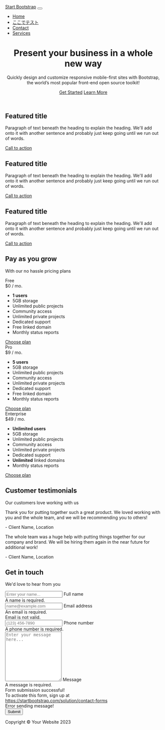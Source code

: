 <!DOCTYPE html>
<html lang="ja">
    <head>
        <meta charset="utf-8" />
        <meta name="viewport" content="width=device-width, initial-scale=1, shrink-to-fit=no" />
        <meta name="description" content="" />
        <meta name="author" content="" />
        <title>Business Frontpage - Start Bootstrap Template</title>
        <!-- Favicon-->
        <link rel="icon" type="image/x-icon" href="assets/favicon.ico" />
        <!-- Bootstrap icons-->
        <link href="https://cdn.jsdelivr.net/npm/bootstrap-icons@1.4.1/font/bootstrap-icons.css" rel="stylesheet" />
        <!-- Core theme CSS (includes Bootstrap)-->
        <link href="css/styles.css" rel="stylesheet" />
    </head>
    <body>
        <!-- Responsive navbar-->
        <nav class="navbar navbar-expand-lg navbar-dark bg-dark">
            <div class="container px-5">
                <a class="navbar-brand" href="#!">Start Bootstrap</a>
                <button class="navbar-toggler" type="button" data-bs-toggle="collapse" data-bs-target="#navbarSupportedContent" aria-controls="navbarSupportedContent" aria-expanded="false" aria-label="Toggle navigation"><span class="navbar-toggler-icon"></span></button>
                <div class="collapse navbar-collapse" id="navbarSupportedContent">
                    <ul class="navbar-nav ms-auto mb-2 mb-lg-0">
                        <li class="nav-item"><a class="nav-link active" aria-current="page" href="#!">Home</a></li>
                        <li class="nav-item"><a class="nav-link" href="about/index.md">ここでテスト</a></li>
                        <li class="nav-item"><a class="nav-link" href="#!">Contact</a></li>
                        <li class="nav-item"><a class="nav-link" href="#!">Services</a></li>
                    </ul>
                </div>
            </div>
        </nav>
        <!-- Header-->
        <header class="bg-dark py-5">
            <div class="container px-5">
                <div class="row gx-5 justify-content-center">
                    <div class="col-lg-6">
                        <div class="text-center my-5">
                            <h1 class="display-5 fw-bolder text-white mb-2">Present your business in a whole new way</h1>
                            <p class="lead text-white-50 mb-4">Quickly design and customize responsive mobile-first sites with Bootstrap, the world’s most popular front-end open source toolkit!</p>
                            <div class="d-grid gap-3 d-sm-flex justify-content-sm-center">
                                <a class="btn btn-primary btn-lg px-4 me-sm-3" href="#features">Get Started</a>
                                <a class="btn btn-outline-light btn-lg px-4" href="#!">Learn More</a>
                            </div>
                        </div>
                    </div>
                </div>
            </div>
        </header>
        <!-- Features section-->
        <section class="py-5 border-bottom" id="features">
            <div class="container px-5 my-5">
                <div class="row gx-5">
                    <div class="col-lg-4 mb-5 mb-lg-0">
                        <div class="feature bg-primary bg-gradient text-white rounded-3 mb-3"><i class="bi bi-collection"></i></div>
                        <h2 class="h4 fw-bolder">Featured title</h2>
                        <p>Paragraph of text beneath the heading to explain the heading. We'll add onto it with another sentence and probably just keep going until we run out of words.</p>
                        <a class="text-decoration-none" href="#!">
                            Call to action
                            <i class="bi bi-arrow-right"></i>
                        </a>
                    </div>
                    <div class="col-lg-4 mb-5 mb-lg-0">
                        <div class="feature bg-primary bg-gradient text-white rounded-3 mb-3"><i class="bi bi-building"></i></div>
                        <h2 class="h4 fw-bolder">Featured title</h2>
                        <p>Paragraph of text beneath the heading to explain the heading. We'll add onto it with another sentence and probably just keep going until we run out of words.</p>
                        <a class="text-decoration-none" href="#!">
                            Call to action
                            <i class="bi bi-arrow-right"></i>
                        </a>
                    </div>
                    <div class="col-lg-4">
                        <div class="feature bg-primary bg-gradient text-white rounded-3 mb-3"><i class="bi bi-toggles2"></i></div>
                        <h2 class="h4 fw-bolder">Featured title</h2>
                        <p>Paragraph of text beneath the heading to explain the heading. We'll add onto it with another sentence and probably just keep going until we run out of words.</p>
                        <a class="text-decoration-none" href="#!">
                            Call to action
                            <i class="bi bi-arrow-right"></i>
                        </a>
                    </div>
                </div>
            </div>
        </section>
        <!-- Pricing section-->
        <section class="bg-light py-5 border-bottom">
            <div class="container px-5 my-5">
                <div class="text-center mb-5">
                    <h2 class="fw-bolder">Pay as you grow</h2>
                    <p class="lead mb-0">With our no hassle pricing plans</p>
                </div>
                <div class="row gx-5 justify-content-center">
                    <!-- Pricing card free-->
                    <div class="col-lg-6 col-xl-4">
                        <div class="card mb-5 mb-xl-0">
                            <div class="card-body p-5">
                                <div class="small text-uppercase fw-bold text-muted">Free</div>
                                <div class="mb-3">
                                    <span class="display-4 fw-bold">$0</span>
                                    <span class="text-muted">/ mo.</span>
                                </div>
                                <ul class="list-unstyled mb-4">
                                    <li class="mb-2">
                                        <i class="bi bi-check text-primary"></i>
                                        <strong>1 users</strong>
                                    </li>
                                    <li class="mb-2">
                                        <i class="bi bi-check text-primary"></i>
                                        5GB storage
                                    </li>
                                    <li class="mb-2">
                                        <i class="bi bi-check text-primary"></i>
                                        Unlimited public projects
                                    </li>
                                    <li class="mb-2">
                                        <i class="bi bi-check text-primary"></i>
                                        Community access
                                    </li>
                                    <li class="mb-2 text-muted">
                                        <i class="bi bi-x"></i>
                                        Unlimited private projects
                                    </li>
                                    <li class="mb-2 text-muted">
                                        <i class="bi bi-x"></i>
                                        Dedicated support
                                    </li>
                                    <li class="mb-2 text-muted">
                                        <i class="bi bi-x"></i>
                                        Free linked domain
                                    </li>
                                    <li class="text-muted">
                                        <i class="bi bi-x"></i>
                                        Monthly status reports
                                    </li>
                                </ul>
                                <div class="d-grid"><a class="btn btn-outline-primary" href="#!">Choose plan</a></div>
                            </div>
                        </div>
                    </div>
                    <!-- Pricing card pro-->
                    <div class="col-lg-6 col-xl-4">
                        <div class="card mb-5 mb-xl-0">
                            <div class="card-body p-5">
                                <div class="small text-uppercase fw-bold">
                                    <i class="bi bi-star-fill text-warning"></i>
                                    Pro
                                </div>
                                <div class="mb-3">
                                    <span class="display-4 fw-bold">$9</span>
                                    <span class="text-muted">/ mo.</span>
                                </div>
                                <ul class="list-unstyled mb-4">
                                    <li class="mb-2">
                                        <i class="bi bi-check text-primary"></i>
                                        <strong>5 users</strong>
                                    </li>
                                    <li class="mb-2">
                                        <i class="bi bi-check text-primary"></i>
                                        5GB storage
                                    </li>
                                    <li class="mb-2">
                                        <i class="bi bi-check text-primary"></i>
                                        Unlimited public projects
                                    </li>
                                    <li class="mb-2">
                                        <i class="bi bi-check text-primary"></i>
                                        Community access
                                    </li>
                                    <li class="mb-2">
                                        <i class="bi bi-check text-primary"></i>
                                        Unlimited private projects
                                    </li>
                                    <li class="mb-2">
                                        <i class="bi bi-check text-primary"></i>
                                        Dedicated support
                                    </li>
                                    <li class="mb-2">
                                        <i class="bi bi-check text-primary"></i>
                                        Free linked domain
                                    </li>
                                    <li class="text-muted">
                                        <i class="bi bi-x"></i>
                                        Monthly status reports
                                    </li>
                                </ul>
                                <div class="d-grid"><a class="btn btn-primary" href="#!">Choose plan</a></div>
                            </div>
                        </div>
                    </div>
                    <!-- Pricing card enterprise-->
                    <div class="col-lg-6 col-xl-4">
                        <div class="card">
                            <div class="card-body p-5">
                                <div class="small text-uppercase fw-bold text-muted">Enterprise</div>
                                <div class="mb-3">
                                    <span class="display-4 fw-bold">$49</span>
                                    <span class="text-muted">/ mo.</span>
                                </div>
                                <ul class="list-unstyled mb-4">
                                    <li class="mb-2">
                                        <i class="bi bi-check text-primary"></i>
                                        <strong>Unlimited users</strong>
                                    </li>
                                    <li class="mb-2">
                                        <i class="bi bi-check text-primary"></i>
                                        5GB storage
                                    </li>
                                    <li class="mb-2">
                                        <i class="bi bi-check text-primary"></i>
                                        Unlimited public projects
                                    </li>
                                    <li class="mb-2">
                                        <i class="bi bi-check text-primary"></i>
                                        Community access
                                    </li>
                                    <li class="mb-2">
                                        <i class="bi bi-check text-primary"></i>
                                        Unlimited private projects
                                    </li>
                                    <li class="mb-2">
                                        <i class="bi bi-check text-primary"></i>
                                        Dedicated support
                                    </li>
                                    <li class="mb-2">
                                        <i class="bi bi-check text-primary"></i>
                                        <strong>Unlimited</strong>
                                        linked domains
                                    </li>
                                    <li class="text-muted">
                                        <i class="bi bi-check text-primary"></i>
                                        Monthly status reports
                                    </li>
                                </ul>
                                <div class="d-grid"><a class="btn btn-outline-primary" href="#!">Choose plan</a></div>
                            </div>
                        </div>
                    </div>
                </div>
            </div>
        </section>
        <!-- Testimonials section-->
        <section class="py-5 border-bottom">
            <div class="container px-5 my-5 px-5">
                <div class="text-center mb-5">
                    <h2 class="fw-bolder">Customer testimonials</h2>
                    <p class="lead mb-0">Our customers love working with us</p>
                </div>
                <div class="row gx-5 justify-content-center">
                    <div class="col-lg-6">
                        <!-- Testimonial 1-->
                        <div class="card mb-4">
                            <div class="card-body p-4">
                                <div class="d-flex">
                                    <div class="flex-shrink-0"><i class="bi bi-chat-right-quote-fill text-primary fs-1"></i></div>
                                    <div class="ms-4">
                                        <p class="mb-1">Thank you for putting together such a great product. We loved working with you and the whole team, and we will be recommending you to others!</p>
                                        <div class="small text-muted">- Client Name, Location</div>
                                    </div>
                                </div>
                            </div>
                        </div>
                        <!-- Testimonial 2-->
                        <div class="card">
                            <div class="card-body p-4">
                                <div class="d-flex">
                                    <div class="flex-shrink-0"><i class="bi bi-chat-right-quote-fill text-primary fs-1"></i></div>
                                    <div class="ms-4">
                                        <p class="mb-1">The whole team was a huge help with putting things together for our company and brand. We will be hiring them again in the near future for additional work!</p>
                                        <div class="small text-muted">- Client Name, Location</div>
                                    </div>
                                </div>
                            </div>
                        </div>
                    </div>
                </div>
            </div>
        </section>
        <!-- Contact section-->
        <section class="bg-light py-5">
            <div class="container px-5 my-5 px-5">
                <div class="text-center mb-5">
                    <div class="feature bg-primary bg-gradient text-white rounded-3 mb-3"><i class="bi bi-envelope"></i></div>
                    <h2 class="fw-bolder">Get in touch</h2>
                    <p class="lead mb-0">We'd love to hear from you</p>
                </div>
                <div class="row gx-5 justify-content-center">
                    <div class="col-lg-6">
                        <!-- * * * * * * * * * * * * * * *-->
                        <!-- * * SB Forms Contact Form * *-->
                        <!-- * * * * * * * * * * * * * * *-->
                        <!-- This form is pre-integrated with SB Forms.-->
                        <!-- To make this form functional, sign up at-->
                        <!-- https://startbootstrap.com/solution/contact-forms-->
                        <!-- to get an API token!-->
                        <form id="contactForm" data-sb-form-api-token="API_TOKEN">
                            <!-- Name input-->
                            <div class="form-floating mb-3">
                                <input class="form-control" id="name" type="text" placeholder="Enter your name..." data-sb-validations="required" />
                                <label for="name">Full name</label>
                                <div class="invalid-feedback" data-sb-feedback="name:required">A name is required.</div>
                            </div>
                            <!-- Email address input-->
                            <div class="form-floating mb-3">
                                <input class="form-control" id="email" type="email" placeholder="name@example.com" data-sb-validations="required,email" />
                                <label for="email">Email address</label>
                                <div class="invalid-feedback" data-sb-feedback="email:required">An email is required.</div>
                                <div class="invalid-feedback" data-sb-feedback="email:email">Email is not valid.</div>
                            </div>
                            <!-- Phone number input-->
                            <div class="form-floating mb-3">
                                <input class="form-control" id="phone" type="tel" placeholder="(123) 456-7890" data-sb-validations="required" />
                                <label for="phone">Phone number</label>
                                <div class="invalid-feedback" data-sb-feedback="phone:required">A phone number is required.</div>
                            </div>
                            <!-- Message input-->
                            <div class="form-floating mb-3">
                                <textarea class="form-control" id="message" type="text" placeholder="Enter your message here..." style="height: 10rem" data-sb-validations="required"></textarea>
                                <label for="message">Message</label>
                                <div class="invalid-feedback" data-sb-feedback="message:required">A message is required.</div>
                            </div>
                            <!-- Submit success message-->
                            <!---->
                            <!-- This is what your users will see when the form-->
                            <!-- has successfully submitted-->
                            <div class="d-none" id="submitSuccessMessage">
                                <div class="text-center mb-3">
                                    <div class="fw-bolder">Form submission successful!</div>
                                    To activate this form, sign up at
                                    <br />
                                    <a href="https://startbootstrap.com/solution/contact-forms">https://startbootstrap.com/solution/contact-forms</a>
                                </div>
                            </div>
                            <!-- Submit error message-->
                            <!---->
                            <!-- This is what your users will see when there is-->
                            <!-- an error submitting the form-->
                            <div class="d-none" id="submitErrorMessage"><div class="text-center text-danger mb-3">Error sending message!</div></div>
                            <!-- Submit Button-->
                            <div class="d-grid"><button class="btn btn-primary btn-lg disabled" id="submitButton" type="submit">Submit</button></div>
                        </form>
                    </div>
                </div>
            </div>
        </section>
        <!-- Footer-->
        <footer class="py-5 bg-dark">
            <div class="container px-5"><p class="m-0 text-center text-white">Copyright &copy; Your Website 2023</p></div>
        </footer>
        <!-- Bootstrap core JS-->
        <script src="https://cdn.jsdelivr.net/npm/bootstrap@5.2.3/dist/js/bootstrap.bundle.min.js"></script>
        <!-- Core theme JS-->
        <script src="js/scripts.js"></script>
        <!-- * * * * * * * * * * * * * * * * * * * * * * * * * * * * * * * * * * * * * * * *-->
        <!-- * *                               SB Forms JS                               * *-->
        <!-- * * Activate your form at https://startbootstrap.com/solution/contact-forms * *-->
        <!-- * * * * * * * * * * * * * * * * * * * * * * * * * * * * * * * * * * * * * * * *-->
        <script src="https://cdn.startbootstrap.com/sb-forms-latest.js"></script>
    </body>
</html>